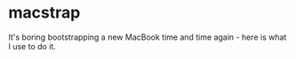 # macstrap
It's boring bootstrapping a new MacBook time and time again - here is what I use to do it.

